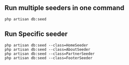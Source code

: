## Run multiple seeders in one command

```
php artisan db:seed

```

## Run Specific seeder

```
php artisan db:seed --class=HomeSeeder
php artisan db:seed --class=AboutSeeder
php artisan db:seed --class=PartnerSeeder
php artisan db:seed --class=FooterSeeder

```
